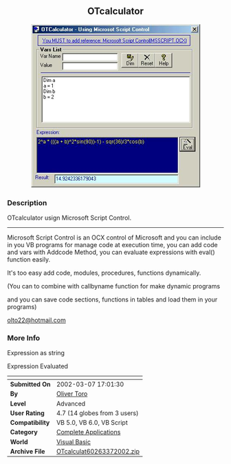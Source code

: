 ﻿<div align="center">

## OTcalculator

<img src="PIC2002371747509782.jpg">
</div>

### Description

OTcalculator usign Microsoft Script Control.

----

Microsoft Script Control is an OCX control of Microsoft and you can include in you VB programs for manage code at execution time, you can add code and vars with Addcode Method, you can evaluate expressions with eval() function easily.

It's too easy add code, modules, procedures, functions dynamically.

(You can to combine with callbyname function for make dynamic programs

and you can save code sections, functions in tables and load them in your programs)

olto22@hotmail.com
 
### More Info
 
Expression as string

Expression Evaluated


<span>             |<span>
---                |---
**Submitted On**   |2002-03-07 17:01:30
**By**             |[Oliver Toro](https://github.com/Planet-Source-Code/PSCIndex/blob/master/ByAuthor/oliver-toro.md)
**Level**          |Advanced
**User Rating**    |4.7 (14 globes from 3 users)
**Compatibility**  |VB 5\.0, VB 6\.0, VB Script
**Category**       |[Complete Applications](https://github.com/Planet-Source-Code/PSCIndex/blob/master/ByCategory/complete-applications__1-27.md)
**World**          |[Visual Basic](https://github.com/Planet-Source-Code/PSCIndex/blob/master/ByWorld/visual-basic.md)
**Archive File**   |[OTcalculat60263372002\.zip](https://github.com/Planet-Source-Code/oliver-toro-otcalculator__1-32440/archive/master.zip)








